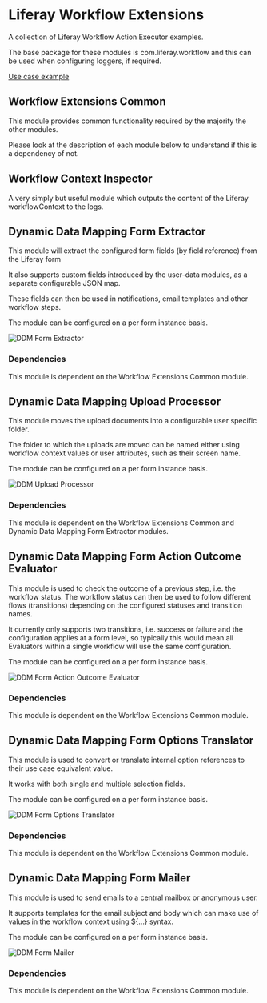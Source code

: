 # Liferay Workflow Extensions

A collection of Liferay Workflow Action Executor examples.

The base package for these modules is com.liferay.workflow and this can be used when configuring loggers, if required.

[Use case example](example/README.md)

## Workflow Extensions Common

This module provides common functionality required by the majority the other modules.

Please look at the description of each module below to understand if this is a dependency of not.

## Workflow Context Inspector

A very simply but useful module which outputs the content of the Liferay workflowContext to the logs.

## Dynamic Data Mapping Form Extractor

This module will extract the configured form fields (by field reference) from the Liferay form

It also supports custom fields introduced by the user-data modules, as a separate configurable JSON map.

These fields can then be used in notifications, email templates and other workflow steps.

The module can be configured on a per form instance basis.

![DDM Form Extractor](images/ddm-form-extractor.png)

### Dependencies

This module is dependent on the Workflow Extensions Common module.

## Dynamic Data Mapping Upload Processor

This module moves the upload documents into a configurable user specific folder.

The folder to which the uploads are moved can be named either using workflow context values or user attributes, such as
their screen name.

The module can be configured on a per form instance basis.

![DDM Upload Processor](images/ddm-form-upload-processor.png)

### Dependencies

This module is dependent on the Workflow Extensions Common and Dynamic Data Mapping Form Extractor modules.

## Dynamic Data Mapping Form Action Outcome Evaluator

This module is used to check the outcome of a previous step, i.e. the workflow status. The workflow status
can then be used to follow different flows (transitions) depending on the configured statuses and transition names.

It currently only supports two transitions, i.e. success or failure and the configuration applies at a form level,
so typically this would mean all Evaluators within a single workflow will use the same configuration.

The module can be configured on a per form instance basis.

![DDM Form Action Outcome Evaluator](images/ddm-form-action-outcome-evaluator.png)

### Dependencies

This module is dependent on the Workflow Extensions Common module.

## Dynamic Data Mapping Form Options Translator

This module is used to convert or translate internal option references to their use case equivalent value.

It works with both single and multiple selection fields.

The module can be configured on a per form instance basis.

![DDM Form Options Translator](images/ddm-form-options-translator.png)

### Dependencies

This module is dependent on the Workflow Extensions Common module.

## Dynamic Data Mapping Form Mailer

This module is used to send emails to a central mailbox or anonymous user.

It supports templates for the email subject and body which can make use of values in the workflow context using ${...} syntax.

The module can be configured on a per form instance basis.

![DDM Form Mailer](images/ddm-form-mailer.png)

### Dependencies

This module is dependent on the Workflow Extensions Common module.